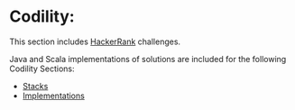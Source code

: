 # Codility:

This section includes [HackerRank](https://www.hackerrank.com/dashboard) challenges.
 
Java and Scala implementations of solutions are included for the following Codility Sections:

* [Stacks](stacks/README.md)
* [Implementations](implementations)
